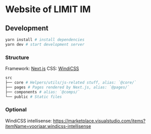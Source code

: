 # Website of LIMIT IM

## Development

```bash
yarn install # install dependencies
yarn dev # start development server
```

### Structure

Framework: [Next.js](https://nextjs.org/)
CSS: [WindiCSS](https://windicss.org/)

```bash
src
├── core # Helpers/utils/js-related stuff, alias: `@core/`
├── pages # Pages rendered by Next.js, alias: `@pages/`
├── components # alias: `@comps/`
└── public # Static files
```

### Optional

WindiCSS intellisense: https://marketplace.visualstudio.com/items?itemName=voorjaar.windicss-intellisense
